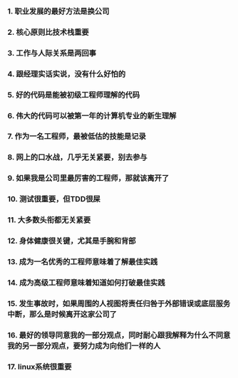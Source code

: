 ### 1. 职业发展的最好方法是换公司

### 2. 核心原则比技术栈重要

### 3. 工作与人际关系是两回事

### 4. 跟经理实话实说，没有什么好怕的

### 5. 好的代码是能被初级工程师理解的代码

### 6. 伟大的代码可以被第一年的计算机专业的新生理解

### 7. 作为一名工程师，最被低估的技能是记录

### 8. 网上的口水战，几乎无关紧要，别去参与

### 9. 如果我是公司里最厉害的工程师，那就该离开了

### 10. 测试很重要，但TDD很屎

### 11. 大多数头衔都无关紧要

### 12. 身体健康很关键，尤其是手腕和背部

### 13. 成为一名优秀的工程师意味着了解最佳实践

### 14. 成为高级工程师意味着知道如何打破最佳实践

### 15. 发生事故时，如果周围的人视图将责任归咎于外部错误或底层服务中断，那么是时候离开这家公司了

### 16. 最好的领导同意我的一部分观点，同时耐心跟我解释为什么不同意我的另一部分观点，要努力成为向他们一样的人

### 17. linux系统很重要


